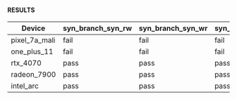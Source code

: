#### RESULTS


| Device        | syn_branch_syn_rw   | syn_branch_syn_wr   | syn_branch_syn_ww   | syn_lock_step_rw   | syn_lock_step_wr   | syn_lock_step_ww   | syn_subgroup_op_rw   | syn_subgroup_op_wr   | syn_subgroup_op_ww   | syn_memory_converge_ww   | syn_memory_converge_ra   |
|---------------|---------------------|---------------------|---------------------|--------------------|--------------------|--------------------|----------------------|----------------------|----------------------|--------------------------|--------------------------|
| pixel_7a_mali | fail                | fail                | fail                | fail               | fail               | fail               | fail                 | fail                 | fail                 | fail                     | nan                      |
| one_plus_11   | fail                | fail                | fail                | nan                | nan                | nan                | nan                  | nan                  | nan                  | nan                      | nan                      |
| rtx_4070      | pass                | pass                | pass                | pass               | pass               | pass               | pass                 | pass                 | pass                 | fail                     | fail                     |
| radeon_7900   | pass                | pass                | pass                | pass               | pass               | pass               | pass                 | pass                 | pass                 | nan                      | nan                      |
| intel_arc     | pass                | pass                | pass                | pass               | nan                | nan                | nan                  | nan                  | nan                  | nan                      | nan                      |